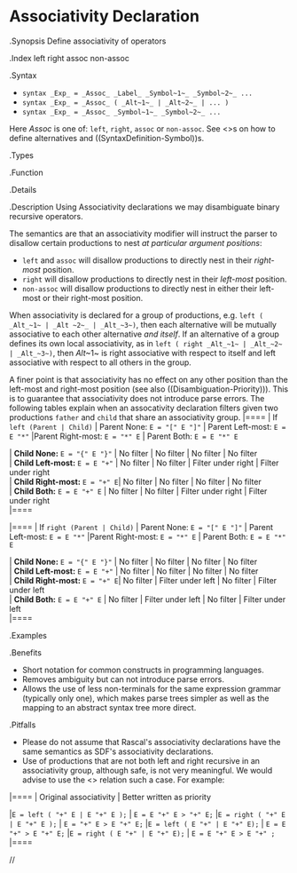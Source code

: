 # Associativity Declaration

.Synopsis
Define associativity of operators

.Index
left right assoc non-assoc

.Syntax

*  `syntax _Exp_ = _Assoc_ _Label_ _Symbol~1~_ _Symbol~2~_ ...`
*  `syntax _Exp_ = _Assoc_ ( _Alt~1~_ | _Alt~2~_ | ... )`
*  `syntax _Exp_ = _Assoc_ _Symbol~1~_ _Symbol~2~_ ...`
 

Here _Assoc_ is one of: `left`, `right`, `assoc` or `non-assoc`. See <<Syntax Definition>>s on how to define alternatives and ((SyntaxDefinition-Symbol))s.

.Types

.Function

.Details

.Description
Using Associativity declarations we may disambiguate binary recursive operators. 

The semantics are that an associativity modifier will instruct the parser to disallow certain productions to nest _at particular argument positions_:

*  `left` and `assoc` will disallow productions to directly nest in their _right-most_ position.
*  `right` will disallow productions to directly nest in their _left-most_ position.
*  `non-assoc` will disallow productions to directly nest in either their left-most or their right-most position.

When associativity is declared for a group of productions, e.g. `left ( _Alt_~1~ | _Alt ~2~_ | _Alt_~3~)`, then each alternative will be mutually associative to each other alternative _and itself_. If an alternative of a group defines its own local associativity, as in `left ( right _Alt_~1~ | _Alt_~2~ | _Alt_~3~)`, then _Alt_~1~ is right associative with respect to itself and left associative with respect to all others in the group. 

A finer point is that associativity has no effect on any other position than the left-most and right-most position (see also ((Disambiguation-Priority))). This is to guarantee that associativity does not introduce parse errors. The following tables explain when an assocativity declaration filters given two productions `father` and `child` that share an associativity group.
|====
| If `left (Parent | Child)`      | Parent None: `E = "[" E "]"` | Parent Left-most: `E = E "*"` |Parent  Right-most: `E = "*" E` | Parent Both: `E = E "*" E`  

| __Child None:__ `E = "{" E "}"`  | No filter        | No filter            | No filter                     | No filter              
| __Child Left-most:__ `E = E "+"` | No filter        | No filter            | Filter under right            | Filter under right     
| __Child Right-most:__ `E = "+" E`| No filter        | No filter            | No filter                     | No filter      
| __Child Both:__ `E = E "+" E`    | No filter        | No filter            | Filter under right            | Filter under right     
|====

|====
| If `right (Parent | Child)` | Parent None: `E = "[" E "]"` | Parent Left-most: `E = E "*"` |Parent  Right-most: `E = "*" E` | Parent Both: `E = E "*" E`  

| __Child None:__ `E = "{" E "}"` | No filter        | No filter                    | No filter              | No filter              
| __Child Left-most:__ `E = E "+"` | No filter       | No filter                    | No filter              | No filter     
| __Child Right-most:__ `E = "+" E`| No filter       | Filter under left            | No filter              | Filter under left      
| __Child Both:__ `E = E "+" E`   | No filter        | Filter under left            | No filter              | Filter under left  
|====



.Examples

.Benefits

*  Short notation for common constructs in programming languages.
*  Removes ambiguity but can not introduce parse errors.
*  Allows the use of less non-terminals for the same expression grammar (typically only one), which makes parse trees simpler as well as the mapping to an abstract syntax tree more direct.

.Pitfalls

*  Please do not assume that Rascal's associativity declarations have the same semantics as SDF's associativity declarations.
*  Use of productions that are not both left and right recursive in an associativity group, although safe, is not very meaningful. We would advise to use the <<Priority Declaration>> relation such a case. For example:

|====
| Original associativity | Better written as priority 

|`E = left ( "+" E | E "+" E );` | `E = E "+" E > "+" E;` 
|`E = right ( "+" E | E "+" E );` | `E = "+" E > E "+" E;` 
|`E = left ( E "+" | E "+" E);` | `E = E "+" > E "+" E;` 
|`E = right ( E "+" | E "+" E);` | `E = E "+" E > E "+" ;`
|====

//

